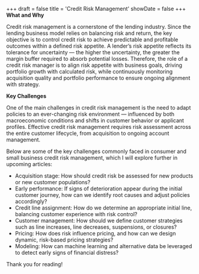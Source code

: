 +++
draft = false
title = 'Credit Risk Management'
showDate = false
+++
**What and Why**

Credit risk management is a cornerstone of the lending industry. Since the lending business model relies on balancing risk and return, the key objective is to control credit risk to achieve predictable and profitable outcomes within a defined risk appetite. A lender’s risk appetite reflects its tolerance for uncertainty — the higher the uncertainty, the greater the margin buffer required to absorb potential losses. Therefore, the role of a credit risk manager is to align risk appetite with business goals, driving portfolio growth with calculated risk, while continuously monitoring acquisition quality and portfolio performance to ensure ongoing alignment with strategy.

**Key Challenges**

One of the main challenges in credit risk management is the need to adapt policies to an ever-changing risk environment — influenced by both macroeconomic conditions and shifts in customer behavior or applicant profiles. Effective credit risk management requires risk assessment across the entire customer lifecycle, from acquisition to ongoing account management.

Below are some of the key challenges commonly faced in consumer and small business credit risk management, which I will explore further in upcoming articles:
- Acquisition stage: How should credit risk be assessed for new products or new customer populations?
- Early performance: If signs of deterioration appear during the initial customer journey, how can we identify root causes and adjust policies accordingly?
- Credit line assignment: How do we determine an appropriate initial line, balancing customer experience with risk control?
- Customer management: How should we define customer strategies such as line increases, line decreases, suspensions, or closures?
- Pricing: How does risk influence pricing, and how can we design dynamic, risk-based pricing strategies?
- Modeling: How can machine learning and alternative data be leveraged to detect early signs of financial distress?

Thank you for reading!



